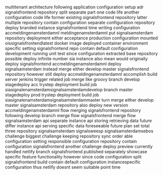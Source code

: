 multitenant architecture following application configuration setup adr signalsfrontend repository split separate part one code life another configuration code life former existing signalsfrontend repository latter multiple repository contain configuration separate configuration repository deploy branded instance signalsfrontend time writing configuration accmeldingenamsterdamnl meldingenamsterdamnl put signalsamsterdam repository deployment either acceptance production configuration mounted oissignalsfrontendlatest docker image deployed container environment specific setting signalsfrontend repo contain default configuration development running unit test since configuration extracted base repository possible deploy infinite number sia instance also mean would originally deploy signalsfrontend accmeldingenamsterdamnl deploy signalsamsterdam instead merge either develop master signalsfrontend repository however still deploy accmeldingenamsterdamnl accomplish build server jenkins trigger related job merge like groovy branch develop stagedeploy acc trystep deployment build job siasignalenamsterdamsignalsamsterdamdevelop branch master stagedeploy prod trystep deployment build job siasignalenamsterdamsignalsamsterdammaster turn merge either develop master signalsamsterdam repository also deploy new version accmeldingenamsterdamnl flow merging signalsfrontend repository following develop branch merge flow signalsfrontend merge flow signalsamsterdam api separate instance api storing retrieving data future differ instance api serving specific data foreseeable future plan set total three repository signalsamsterdam signalsweesp signalsamsterdamsebos challenge biggest challenge keeping repository sync order able configuration setting responsible configuration repository contain configuration signalsfrontend another challenge deploy preview currently handled netlify branch signalsfrontend published separately showcase specific feature functionality however since code configuration split signalsfrontend build contain default configuration instancespecific configuration thus netlify doesnt seem suitable point time
